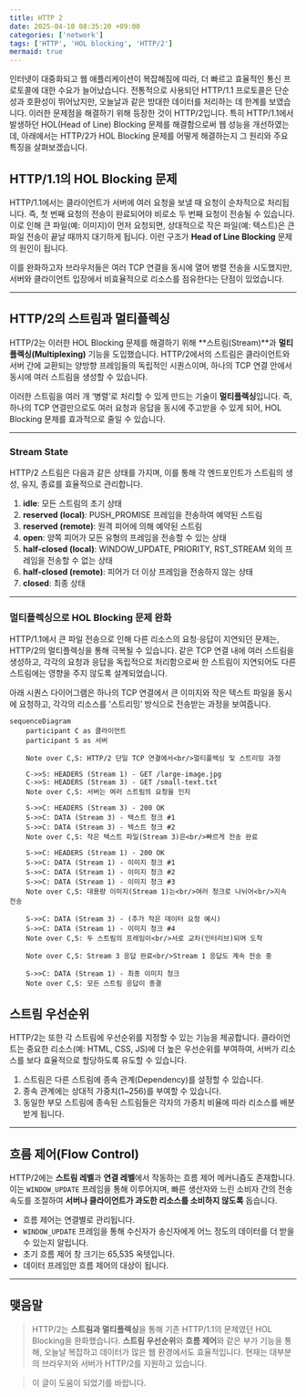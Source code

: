 ```yaml
---
title: HTTP 2
date: 2025-04-10 08:35:20 +09:00
categories: ['network']
tags: ['HTTP', 'HOL blocking', 'HTTP/2']
mermaid: true
---
```


인터넷이 대중화되고 웹 애플리케이션이 복잡해짐에 따라, 더 빠르고 효율적인 통신 프로토콜에 대한 수요가 늘어났습니다. 전통적으로 사용되던 HTTP/1.1 프로토콜은 단순성과 호환성이 뛰어났지만, 오늘날과 같은 방대한 데이터를 처리하는 데 한계를 보였습니다. 이러한 문제점을 해결하기 위해 등장한 것이 HTTP/2입니다. 특히 HTTP/1.1에서 발생하던 HOL(Head of Line) Blocking 문제를 해결함으로써 웹 성능을 개선하였는데, 아래에서는 HTTP/2가 HOL Blocking 문제를 어떻게 해결하는지 그 원리와 주요 특징을 살펴보겠습니다.

## HTTP/1.1의 HOL Blocking 문제

HTTP/1.1에서는 클라이언트가 서버에 여러 요청을 보낼 때 요청이 순차적으로 처리됩니다. 즉, 첫 번째 요청의 전송이 완료되어야 비로소 두 번째 요청이 전송될 수 있습니다. 이로 인해 큰 파일(예: 이미지)이 먼저 요청되면, 상대적으로 작은 파일(예: 텍스트)은 큰 파일 전송이 끝날 때까지 대기하게 됩니다. 이런 구조가 **Head of Line Blocking** 문제의 원인이 됩니다.

이를 완화하고자 브라우저들은 여러 TCP 연결을 동시에 열어 병렬 전송을 시도했지만, 서버와 클라이언트 입장에서 비효율적으로 리소스를 점유한다는 단점이 있었습니다.

---

## HTTP/2의 스트림과 멀티플렉싱

HTTP/2는 이러한 HOL Blocking 문제를 해결하기 위해 **스트림(Stream)**과 **멀티플렉싱(Multiplexing)** 기능을 도입했습니다. HTTP/2에서의 스트림은 클라이언트와 서버 간에 교환되는 양방향 프레임들의 독립적인 시퀀스이며, 하나의 TCP 연결 안에서 동시에 여러 스트림을 생성할 수 있습니다.

이러한 스트림을 여러 개 ‘병렬’로 처리할 수 있게 만드는 기술이 **멀티플렉싱**입니다. 즉, 하나의 TCP 연결만으로도 여러 요청과 응답을 동시에 주고받을 수 있게 되어, HOL Blocking 문제를 효과적으로 줄일 수 있습니다.

---

### Stream State

HTTP/2 스트림은 다음과 같은 상태를 가지며, 이를 통해 각 엔드포인트가 스트림의 생성, 유지, 종료를 효율적으로 관리합니다.

1. **idle**: 모든 스트림의 초기 상태
2. **reserved (local)**: PUSH_PROMISE 프레임을 전송하여 예약된 스트림
3. **reserved (remote)**: 원격 피어에 의해 예약된 스트림
4. **open**: 양쪽 피어가 모든 유형의 프레임을 전송할 수 있는 상태
5. **half-closed (local)**: WINDOW_UPDATE, PRIORITY, RST_STREAM 외의 프레임을 전송할 수 없는 상태
6. **half-closed (remote)**: 피어가 더 이상 프레임을 전송하지 않는 상태
7. **closed**: 최종 상태

---

### 멀티플렉싱으로 HOL Blocking 문제 완화

HTTP/1.1에서 큰 파일 전송으로 인해 다른 리소스의 요청·응답이 지연되던 문제는, HTTP/2의 멀티플렉싱을 통해 극복될 수 있습니다. 
같은 TCP 연결 내에 여러 스트림을 생성하고, 각각의 요청과 응답을 독립적으로 처리함으로써 한 스트림이 지연되어도 다른 스트림에는 영향을 주지 않도록 설계되었습니다.

아래 시퀀스 다이어그램은 하나의 TCP 연결에서 큰 이미지와 작은 텍스트 파일을 동시에 요청하고, 각각의 리소스를 ‘스트리밍’ 방식으로 전송받는 과정을 보여줍니다.

```mermaid
sequenceDiagram
    participant C as 클라이언트
    participant S as 서버

    Note over C,S: HTTP/2 단일 TCP 연결에서<br/>멀티플렉싱 및 스트리밍 과정

    C->>S: HEADERS (Stream 1) - GET /large-image.jpg
    C->>S: HEADERS (Stream 3) - GET /small-text.txt
    Note over C,S: 서버는 여러 스트림의 요청을 인지

    S->>C: HEADERS (Stream 3) - 200 OK
    S->>C: DATA (Stream 3) - 텍스트 청크 #1
    S->>C: DATA (Stream 3) - 텍스트 청크 #2
    Note over C,S: 작은 텍스트 파일(Stream 3)은<br/>빠르게 전송 완료

    S->>C: HEADERS (Stream 1) - 200 OK
    S->>C: DATA (Stream 1) - 이미지 청크 #1
    S->>C: DATA (Stream 1) - 이미지 청크 #2
    S->>C: DATA (Stream 1) - 이미지 청크 #3
    Note over C,S: 대용량 이미지(Stream 1)는<br/>여러 청크로 나뉘어<br/>지속 전송

    S->>C: DATA (Stream 3) - (추가 작은 데이터 요청 예시)
    S->>C: DATA (Stream 1) - 이미지 청크 #4
    Note over C,S: 두 스트림의 프레임이<br/>서로 교차(인터리브)되며 도착

    Note over C,S: Stream 3 응답 완료<br/>Stream 1 응답도 계속 전송 중

    S->>C: DATA (Stream 1) - 최종 이미지 청크
    Note over C,S: 모든 스트림 응답이 종결
```

## 스트림 우선순위

HTTP/2는 또한 각 스트림에 우선순위를 지정할 수 있는 기능을 제공합니다. 클라이언트는 중요한 리소스(예: HTML, CSS, JS)에 더 높은 우선순위를 부여하여, 서버가 리소스를 보다 효율적으로 할당하도록 유도할 수 있습니다.

1. 스트림은 다른 스트림에 종속 관계(Dependency)를 설정할 수 있습니다.
2. 종속 관계에는 상대적 가중치(1~256)를 부여할 수 있습니다.
3. 동일한 부모 스트림에 종속된 스트림들은 각자의 가중치 비율에 따라 리소스를 배분받게 됩니다.

---

## 흐름 제어(Flow Control)

HTTP/2에는 **스트림 레벨**과 **연결 레벨**에서 작동하는 흐름 제어 메커니즘도 존재합니다. 이는 `WINDOW_UPDATE` 프레임을 통해 이루어지며, 빠른 생산자와 느린 소비자 간의 전송 속도를 조절하여 **서버나 클라이언트가 과도한 리소스를 소비하지 않도록** 돕습니다.

- 흐름 제어는 연결별로 관리됩니다.
- `WINDOW_UPDATE` 프레임을 통해 수신자가 송신자에게 어느 정도의 데이터를 더 받을 수 있는지 알립니다.
- 초기 흐름 제어 창 크기는 65,535 옥텟입니다.
- 데이터 프레임만 흐름 제어의 대상이 됩니다.

---

## 맺음말

>HTTP/2는 **스트림과 멀티플렉싱**을 통해 기존 HTTP/1.1의 문제였던 HOL Blocking을 완화했습니다. 
> **스트림 우선순위**와 **흐름 제어**와 같은 부가 기능을 통해, 오늘날 복잡하고 데이터가 많은 웹 환경에서도 효율적입니다.
> 현재는 대부분의 브라우저와 서버가 HTTP/2를 지원하고 있습니다.

> 이 글이 도움이 되었기를 바랍니다. 


